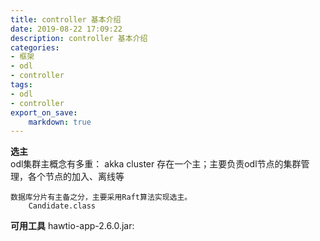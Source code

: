 ```yaml
---
title: controller 基本介绍
date: 2019-08-22 17:09:22 
description: controller 基本介绍
categories:
- 框架
- odl
- controller
tags: 
- odl
- controller
export_on_save:
    markdown: true
---
```


**选主**  
odl集群主概念有多重：
    akka cluster 存在一个主；主要负责odl节点的集群管理，各个节点的加入、离线等

    数据库分片有主备之分，主要采用Raft算法实现选主。
        Candidate.class
**可用工具**
hawtio-app-2.6.0.jar:
